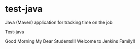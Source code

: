 # test-java
Java (Maven) application for tracking time on the job

Test-java

Good Morning My Dear Students!!! Welcome to Jenkins Family!!
